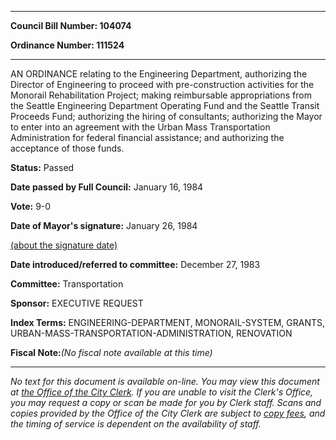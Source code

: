 

********

**Council Bill Number: 104074**
   
**Ordinance Number: 111524**
********

 AN ORDINANCE relating to the Engineering Department, authorizing the Director of Engineering to proceed with pre-construction activities for the Monorail Rehabilitation Project; making reimbursable appropriations from the Seattle Engineering Department Operating Fund and the Seattle Transit Proceeds Fund; authorizing the hiring of consultants; authorizing the Mayor to enter into an agreement with the Urban Mass Transportation Administration for federal financial assistance; and authorizing the acceptance of those funds.

**Status:** Passed
   
**Date passed by Full Council:** January 16, 1984
   
**Vote:** 9-0
   
**Date of Mayor's signature:** January 26, 1984
   
[(about the signature date)](/~public/approvaldate.htm)
   
   
   
**Date introduced/referred to committee:** December 27, 1983
   
**Committee:** Transportation
   
**Sponsor:** EXECUTIVE REQUEST
   
   
**Index Terms:** ENGINEERING-DEPARTMENT, MONORAIL-SYSTEM, GRANTS, URBAN-MASS-TRANSPORTATION-ADMINISTRATION, RENOVATION

**Fiscal Note:**_(No fiscal note available at this time)_
********

_No text for this document is available on-line. You may view this document at [the Office of the City Clerk](http://www.seattle.gov/leg/clerk/contactUs.htm). If you are unable to visit the Clerk's Office, you may request a copy or scan be made for you by Clerk staff. Scans and copies provided by the Office of the City Clerk are subject to [copy fees](http://clerk.seattle.gov/~public/clerkfees.htm), and the timing of service is dependent on the availability of staff._


